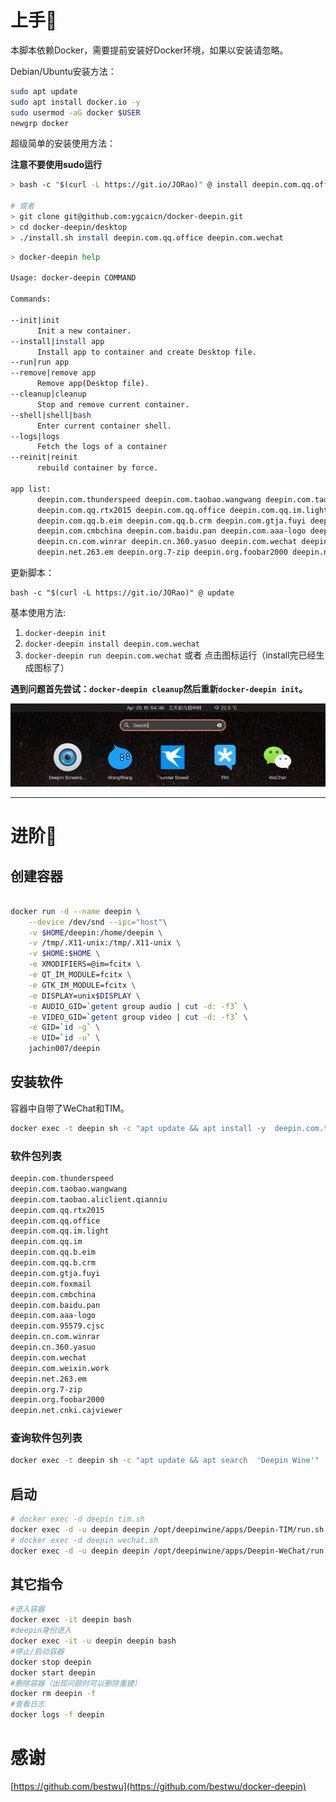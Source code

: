 # 上手🎉️

本脚本依赖Docker，需要提前安装好Docker环境，如果以安装请忽略。

Debian/Ubuntu安装方法：

```bash
sudo apt update
sudo apt install docker.io -y
sudo usermod -aG docker $USER
newgrp docker
```

超级简单的安装使用方法：

**注意不要使用sudo运行**

```bash
> bash -c "$(curl -L https://git.io/JORao)" @ install deepin.com.qq.office deepin.com.wechat

# 或者
> git clone git@github.com:ygcaicn/docker-deepin.git
> cd docker-deepin/desktop
> ./install.sh install deepin.com.qq.office deepin.com.wechat
```

```bash
> docker-deepin help

Usage: docker-deepin COMMAND

Commands:

--init|init
      Init a new container.
--install|install app
      Install app to container and create Desktop file.
--run|run app
--remove|remove app
      Remove app(Desktop file).
--cleanup|cleanup
      Stop and remove current container.
--shell|shell|bash
      Enter current container shell.
--logs|logs
      Fetch the logs of a container
--reinit|reinit
      rebuild container by force.

app list: 
      deepin.com.thunderspeed deepin.com.taobao.wangwang deepin.com.taobao.aliclient.qianniu
      deepin.com.qq.rtx2015 deepin.com.qq.office deepin.com.qq.im.light deepin.com.qq.im
      deepin.com.qq.b.eim deepin.com.qq.b.crm deepin.com.gtja.fuyi deepin.com.foxmail
      deepin.com.cmbchina deepin.com.baidu.pan deepin.com.aaa-logo deepin.com.95579.cjsc
      deepin.cn.com.winrar deepin.cn.360.yasuo deepin.com.wechat deepin.com.weixin.work
      deepin.net.263.em deepin.org.7-zip deepin.org.foobar2000 deepin.net.cnki.cajviewer

```

更新脚本：
```
bash -c "$(curl -L https://git.io/JORao)" @ update
```

基本使用方法: 

1. `docker-deepin init`
2. `docker-deepin install deepin.com.wechat`
3. `docker-deepin run deepin.com.wechat` 或者 点击图标运行（install完已经生成图标了）

**遇到问题首先尝试：`docker-deepin cleanup`然后重新`docker-deepin init`。**


![show](show.png)

---

# 进阶🚀️

## 创建容器

```bash

docker run -d --name deepin \
    --device /dev/snd --ipc="host"\
    -v $HOME/deepin:/home/deepin \
    -v /tmp/.X11-unix:/tmp/.X11-unix \
    -v $HOME:$HOME \
    -e XMODIFIERS=@im=fcitx \
    -e QT_IM_MODULE=fcitx \
    -e GTK_IM_MODULE=fcitx \
    -e DISPLAY=unix$DISPLAY \
    -e AUDIO_GID=`getent group audio | cut -d: -f3` \
    -e VIDEO_GID=`getent group video | cut -d: -f3` \
    -e GID=`id -g` \
    -e UID=`id -u` \
    jachin007/deepin
```

## 安装软件

容器中自带了WeChat和TIM。

```bash
docker exec -t deepin sh -c "apt update && apt install -y  deepin.com.thunderspeed"

```

### 软件包列表

```bash
deepin.com.thunderspeed
deepin.com.taobao.wangwang
deepin.com.taobao.aliclient.qianniu
deepin.com.qq.rtx2015
deepin.com.qq.office
deepin.com.qq.im.light
deepin.com.qq.im
deepin.com.qq.b.eim
deepin.com.qq.b.crm
deepin.com.gtja.fuyi
deepin.com.foxmail
deepin.com.cmbchina
deepin.com.baidu.pan
deepin.com.aaa-logo
deepin.com.95579.cjsc
deepin.cn.com.winrar
deepin.cn.360.yasuo
deepin.com.wechat
deepin.com.weixin.work
deepin.net.263.em
deepin.org.7-zip
deepin.org.foobar2000
deepin.net.cnki.cajviewer
```

### 查询软件包列表

```bash
docker exec -t deepin sh -c "apt update && apt search  'Deepin Wine'"
```

## 启动

```bash
# docker exec -d deepin tim.sh
docker exec -d -u deepin deepin /opt/deepinwine/apps/Deepin-TIM/run.sh
# docker exec -d deepin wechat.sh
docker exec -d -u deepin deepin /opt/deepinwine/apps/Deepin-WeChat/run.sh
```

## 其它指令

```bash
#进入容器
docker exec -it deepin bash
#deepin身份进入
docker exec -it -u deepin deepin bash
#停止/启动容器
docker stop deepin
docker start deepin
#删除容器（出现问题时可以删除重建）
docker rm deepin -f
#查看日志
docker logs -f deepin
```

# 感谢

[https://github.com/bestwu](https://github.com/bestwu/docker-deepin)
